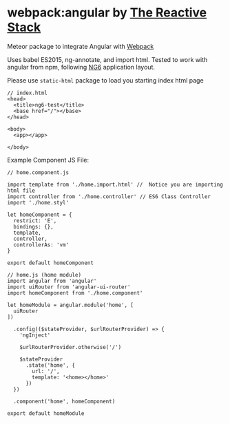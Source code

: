 # webpack:angular by [The Reactive Stack](https://thereactivestack.com)
Meteor package to integrate Angular with [Webpack](https://github.com/thereactivestack/meteor-webpack)

Uses babel ES2015, ng-annotate, and import html. Tested to work with angular from npm, following [NG6](https://github.com/AngularClass/NG6-starter) application layout.

Please use `static-html` package to load you starting index html page

```
// index.html
<head>
  <title>ng6-test</title>
  <base href="/"></base>
</head>

<body>
  <app></app>

</body>

```

Example Component JS File:
```
// home.component.js

import template from './home.import.html' //  Notice you are importing html file
import controller from './home.controller' // ES6 Class Controller
import './home.styl'

let homeComponent = {
  restrict: 'E',
  bindings: {},
  template,
  controller,
  controllerAs: 'vm'
}

export default homeComponent

```
```
// home.js (home module)
import angular from 'angular'
import uiRouter from 'angular-ui-router'
import homeComponent from './home.component'

let homeModule = angular.module('home', [
  uiRouter
])

  .config(($stateProvider, $urlRouterProvider) => {
    'ngInject'

    $urlRouterProvider.otherwise('/')

    $stateProvider
      .state('home', {
        url: '/',
        template: '<home></home>'
      })
  })

  .component('home', homeComponent)

export default homeModule
```

